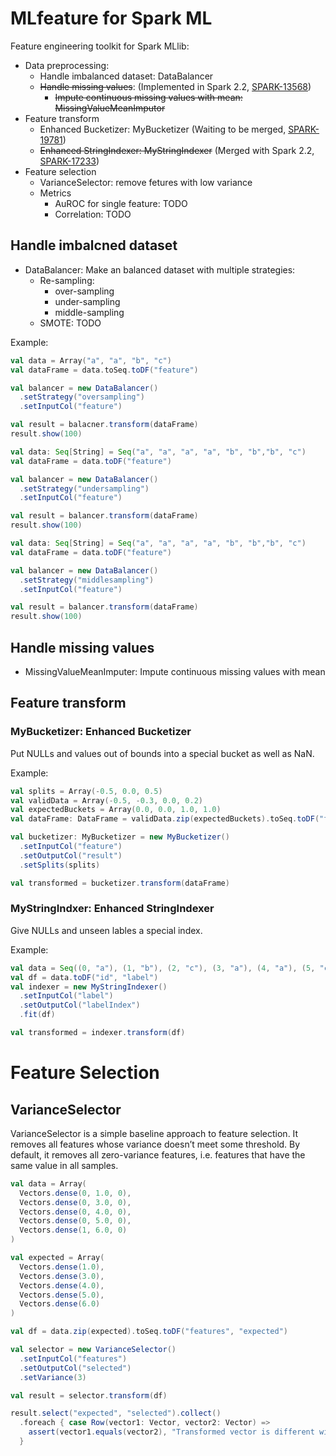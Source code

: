 # MLfeature for Spark ML

Feature engineering toolkit for Spark MLlib:
- Data preprocessing:
  - Handle imbalanced dataset: DataBalancer
  - ~~Handle missing values~~: (Implemented in Spark 2.2, [SPARK-13568](https://github.com/apache/spark/pull/11601))
    - ~~Impute continuous missing values with mean: MissingValueMeanImputor~~
- Feature transform
  - Enhanced Bucketizer: MyBucketizer (Waiting to be merged, [SPARK-19781](https://github.com/apache/spark/pull/17123))
  - ~~Enhanced StringIndexer: MyStringIndexer~~ (Merged with Spark 2.2, [SPARK-17233](https://github.com/apache/spark/pull/17233))
- Feature selection
  - VarianceSelector: remove fetures with low variance
  - Metrics
    - AuROC for single feature: TODO
    - Correlation: TODO

## Handle imbalcned dataset

- DataBalancer: Make an balanced dataset with multiple strategies:
  - Re-sampling:
    - over-sampling
    - under-sampling
    - middle-sampling
  - SMOTE: TODO
  
Example:

```scala
val data = Array("a", "a", "b", "c")
val dataFrame = data.toSeq.toDF("feature")

val balancer = new DataBalancer()
  .setStrategy("oversampling")
  .setInputCol("feature")

val result = balacner.transform(dataFrame)
result.show(100)
```

```scala
val data: Seq[String] = Seq("a", "a", "a", "a", "b", "b","b", "c")
val dataFrame = data.toDF("feature")

val balancer = new DataBalancer()
  .setStrategy("undersampling")
  .setInputCol("feature")

val result = balancer.transform(dataFrame)
result.show(100)
```

```scala
val data: Seq[String] = Seq("a", "a", "a", "a", "b", "b","b", "c")
val dataFrame = data.toDF("feature")

val balancer = new DataBalancer()
  .setStrategy("middlesampling")
  .setInputCol("feature")

val result = balancer.transform(dataFrame)
result.show(100)
```

## Handle missing values

- MissingValueMeanImputer: Impute continuous missing values with mean

## Feature transform

### MyBucketizer: Enhanced Bucketizer

Put NULLs and values out of bounds into a special bucket as well as NaN.

Example:
```scala
val splits = Array(-0.5, 0.0, 0.5)
val validData = Array(-0.5, -0.3, 0.0, 0.2)
val expectedBuckets = Array(0.0, 0.0, 1.0, 1.0)
val dataFrame: DataFrame = validData.zip(expectedBuckets).toSeq.toDF("feature", "expected")

val bucketizer: MyBucketizer = new MyBucketizer()
  .setInputCol("feature")
  .setOutputCol("result")
  .setSplits(splits)

val transformed = bucketizer.transform(dataFrame)
```

### MyStringIndxer: Enhanced StringIndexer

Give NULLs and unseen lables a special index.

Example:
```scala
val data = Seq((0, "a"), (1, "b"), (2, "c"), (3, "a"), (4, "a"), (5, "c"))
val df = data.toDF("id", "label")
val indexer = new MyStringIndexer()
  .setInputCol("label")
  .setOutputCol("labelIndex")
  .fit(df)

val transformed = indexer.transform(df)
```

# Feature Selection

## VarianceSelector

VarianceSelector is a simple baseline approach to feature selection. It removes all features whose variance doesn’t meet some threshold. By default, it removes all zero-variance features, i.e. features that have the same value in all samples.

```scala
val data = Array(
  Vectors.dense(0, 1.0, 0),
  Vectors.dense(0, 3.0, 0),
  Vectors.dense(0, 4.0, 0),
  Vectors.dense(0, 5.0, 0),
  Vectors.dense(1, 6.0, 0)
)

val expected = Array(
  Vectors.dense(1.0),
  Vectors.dense(3.0),
  Vectors.dense(4.0),
  Vectors.dense(5.0),
  Vectors.dense(6.0)
)

val df = data.zip(expected).toSeq.toDF("features", "expected")

val selector = new VarianceSelector()
  .setInputCol("features")
  .setOutputCol("selected")
  .setVariance(3)

val result = selector.transform(df)

result.select("expected", "selected").collect()
  .foreach { case Row(vector1: Vector, vector2: Vector) =>
    assert(vector1.equals(vector2), "Transformed vector is different with expected.")
  }
```